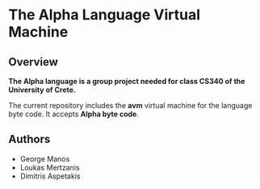 # The Alpha Language Virtual Machine

## Overview

**The Alpha language is a group project needed for class CS340 of the University of Crete.**

The current repository includes the **avm** virtual machine for the language byte code. It accepts **Alpha byte code**.

## Authors

* George Manos
* Loukas Mertzanis
* Dimitris Aspetakis